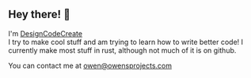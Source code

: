 ## Hey there! 👋

I'm [DesignCodeCreate](https://owensprojects.com)\
I try to make cool stuff and am trying to learn how to write better code!
I currently make most stuff in rust, although not much of it is on github.

You can contact me at [owen@owensprojects.com](mailto:owen@owensprojects.com)

